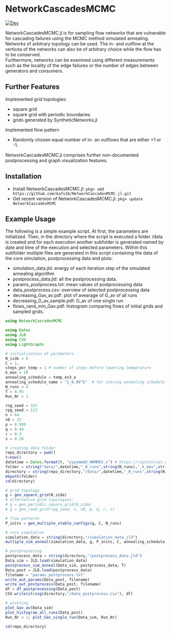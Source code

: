 # NetworkCascadesMCMC

[![Dev](https://img.shields.io/badge/docs-dev-blue.svg)](https://kafu16.github.io/NetworkCascadesMCMC.jl/)

NetworkCascadesMCMC.jl is for sampling flow networks that are vulnerable for cascading failures using the MCMC method simulated annealing. Networks of arbitrary topology can be used. The in- and outflow at the vertices of the networks can also be of arbitrary choice while the flow has to be conserved.<br/>
Furthermore, networks can be examined using different measurements such as the locality of the edge failures or the number of edges between generators and consumers.

## Further Features
Implemented grid topologies:
 - square grid
 - square grid with periodic boundaries
 - grids generated by SyntheticNetworks.jl

Implemented flow pattern
 - Randomly chosen equal number of in- an outflows that are either +1 or -1.

NetworkCascadesMCMC.jl comprises further non-documented postprocessing and graph visualization features.

## Installation
 - Install NetworkCascadesMCMC.jl: `pkg> add https://github.com/kafu16/NetworkCascadesMCMC.jl.git`
 - Get recent version of NetworkCascadesMCMC.jl: `pkg> update NetworkCascadesMCMC`

## Example Usage
The following is a simple example script.
At first, the parameters are initialized. Then, in the directory where the script is executed a folder /data is created and for each execution another subfolder is generated named by date and time of the execution and selected parameters. Within this subfolder multiple files are generated in this script containing the data of the core simulation, postprocessing data and plots:
 - simulation_data.jld: energy of each iteration step of the simulated annealing algorithm
 - postprocess_data.jld: all the postprocessing data.
 - params_postprocess.txt: mean values of postprocessing data
 - data_postprocess.csv: overview of selected postprocessing data
 - decreasing_Gav_av.pdf: plot of avearage of G_av of all runs
 - decreasing_G_av_sample.pdf: G_av of one single run
 - flows_rand_min_Gav.pdf: histogram comparing flows of initial grids and sampled grids.

```julia
using NetworkCascadesMCMC

using Dates
using JLD
using CSV
using LightGraphs

# initialization of parameters
N_side = 8
C = 1.
steps_per_temp = 1 # number of steps before lowering temperature
k_max = 10
annealing_schedule = temp_ex3_a
annealing_schedule_name = "2_0.99^k"  # for storing annealing schedule in .jld
N_runs = 4
T = 0.95
Run_Nr = 1

rng_seed = 321
rpg_seed = 123
n = 64
n0 = 32
p = 0.999
q = 0.44
r = 0.3
s = 0.28

# creating data folder
repo_directory = pwd()
t=now()
datetime = Dates.format(t, "yyyymmdd_HHMMSS.s") # https://riptutorial.com/julia-lang/example/20476/current-time
folder = string("data/",datetime,"_N_runs",string(N_runs),"_k_max",string(k_max),"_ann_sched",string(annealing_schedule_name))
directory = string(repo_directory,"/data/",datetime,"_N_runs",string(N_runs),"_k_max",string(k_max),"_ann_sched",string(annealing_schedule_name))
mkpath(folder)
cd(directory)

# grid topology
g = gen_square_grid(N_side)
# alternative grid topologies:
# g = gen_periodic_square_grid(N_side)
# g = gen_rand_grid(rpg_seed, n, n0, p, q, r, s)

# flow patterns
P_inits = gen_multiple_stable_configs(g, C, N_runs)

# core simulation
simulation_data = string(directory,"/simulation_data.jld")
multiple_sim_anneal(simulation_data, g, P_inits, C, annealing_schedule, annealing_schedule_name, steps_per_temp, k_max, N_runs)

# postprocessing
postprocess_data = string(directory,"/postprocess_data.jld")
Data_sim = JLD.load(simulation_data)
postprocess_sim_anneal(Data_sim, postprocess_data, T)
Data_post = JLD.load(postprocess_data)
filename = "params_postprocess.txt"
write_out_params(Data_post, filename)
write_out_postprocess(Data_post, filename)
df = df_postprocessing(Data_post)
CSV.write(string(directory,"/data_postprocess.csv"), df)

# plotting
plot_Gav_av(Data_sim)
plot_histogram_all_runs(Data_post)
Run_Nr = 1; plot_Gav_single_run(Data_sim, Run_Nr)

cd(repo_directory)
```
